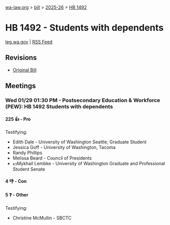 [wa-law.org](/) > [bill](/bill/) > [2025-26](/bill/2025-26/) > [HB 1492](/bill/2025-26/hb/1492/)

# HB 1492 - Students with dependents
[leg.wa.gov](https://app.leg.wa.gov/billsummary?BillNumber=1492&Year=2025&Initiative=false) | [RSS Feed](./rss.xml)

## Revisions
* [Original Bill](1/)

## Meetings
### Wed 01/29 01:30 PM - Postsecondary Education & Workforce (PEW): HB 1492 Students with dependents
#### 225 👍 - Pro
Testifying:
* Edith Dale - University of Washington Seattle, Graduate Student
* Jessica Goff - University of Washington, Tacoma
* Randy Phillips
* Melissa Beard - Council of Presidents
* 💵Mykhail Lembke - University of Washington Graduate and Professional Student Senate

#### 4 👎 - Con

#### 5 ❓ - Other
Testifying:
* Christine McMullin - SBCTC
